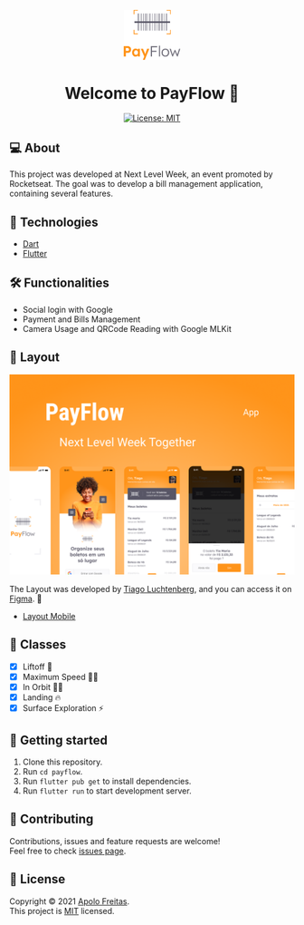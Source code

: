 <p align="center">
      <img src=".github/images/payflow-logo.png" width="100" alt="Logo PayFlow"/>
</p>

<h1 align="center">Welcome to PayFlow 👋</h1>

<p align="center">
  <a href="LICENSE">
    <img alt="License: MIT" src="https://img.shields.io/badge/License-MIT-green.svg?style=for-the-badge" />
  </a>
</p>

## 💻 About

This project was developed at Next Level Week, an event promoted by Rocketseat. The goal was to develop a bill management application, containing several features.

## 🚀 Technologies

- [Dart](https://dart.dev/)
- [Flutter](https://flutter.dev/)

## 🛠️ Functionalities

- Social login with Google
- Payment and Bills Management
- Camera Usage and QRCode Reading with Google MLKit

## 🎨 Layout

<img alt="PayFlow Layout Banner" src=".github/images/payflow-layout-banner.png" />

The Layout was developed by [Tiago Luchtenberg](https://www.linkedin.com/in/tiagoluchtenberg), and you can access it on [Figma](https://www.figma.com/). 📱

- [Layout Mobile](https://www.figma.com/file/kLK7FYnWKMoN68sQXcSniu/PayFlow/)

## 📓 Classes

- [x] Liftoff 💪
- [x] Maximum Speed 🏃‍♂️
- [x] In Orbit 👨‍🚀
- [x] Landing 🔥
- [x] Surface Exploration ⚡

## 🤔 Getting started

1. Clone this repository.
2. Run `cd payflow`.
3. Run `flutter pub get` to install dependencies.
4. Run `flutter run` to start development server.

## 🤝 Contributing

Contributions, issues and feature requests are welcome!<br />Feel free to check [issues page](https://github.com/apolofreitas/payflow/issues).

## 📝 License

Copyright © 2021 [Apolo Freitas](https://www.linkedin.com/in/apolofreitas).<br />
This project is [MIT](LICENSE) licensed.
